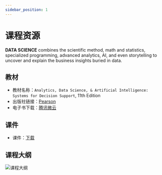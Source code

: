 ```yaml
---
sidebar_position: 1
---
```


# 课程资源

**DATA SCIENCE** combines the scientific method, math and statistics, specialized programming, advanced analytics, AI, and even storytelling to uncover and explain the business insights buried in data.

## 教材
* 教材名称：`Analytics, Data Science, & Artificial Intelligence: Systems for Decision Support`, 11th Edition
* 出版社链接：[Pearson](https://www.pearson.com/us/higher-education/program/Sharda-Analytics-Data-Science-Artificial-Intelligence-Systems-for-Decision-Support-11th-Edition/PGM2067063.html)
* 电子书下载：[腾讯微云](https://share.weiyun.com/qMHLbY3P)


## 课件
* 课件：[下载](https://docs.qq.com/s/IgAWqwrg3lb5GPIYDCReWG)

## 课程大纲
![课程大纲](/img/tutorial/outline.jpg)
